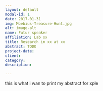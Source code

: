```yaml
---
layout: default
modal-id: 1
date: 2017-01-31
img: Moebius-Treasure-Hunt.jpg
alt: image-alt
name: Futur speaker
affiliation: Lab xx
title: Research in xx at xx
abstract: TODO
project-date:
client:
category:
description:

---
```


this is what i wan to print 
my abstract for xple